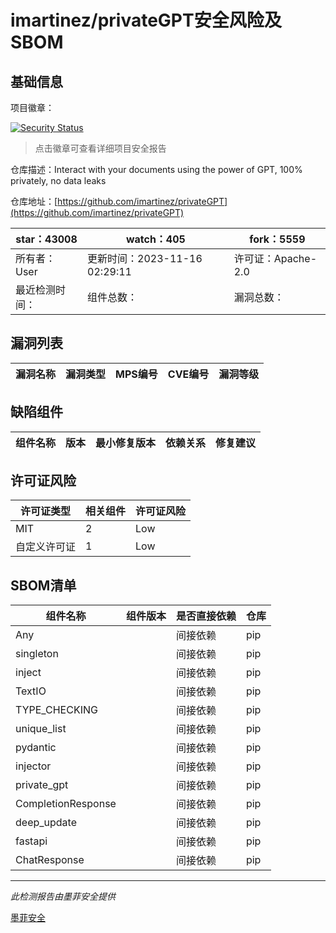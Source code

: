 # imartinez/privateGPT安全风险及SBOM

## 基础信息

项目徽章：

[![Security Status](https://www.murphysec.com/platform3/v31/badge/1724857980887195648.svg)](https://www.murphysec.com/console/report/1691513914738495488/1724857980887195648)

> 点击徽章可查看详细项目安全报告

仓库描述：Interact with your documents using the power of GPT, 100% privately, no data leaks

仓库地址：[https://github.com/imartinez/privateGPT](https://github.com/imartinez/privateGPT)

| star：43008 | watch：405 | fork：5559 |
| ----------- | -------------- | ------------ |
| 所有者：User | 更新时间：2023-11-16 02:29:11 | 许可证：Apache-2.0 |
| 最近检测时间： | 组件总数： | 漏洞总数： |




## 漏洞列表

| 漏洞名称 | 漏洞类型 | MPS编号 | CVE编号 | 漏洞等级 |
| ------- | ------ | ------- | ------ | ----- |





## 缺陷组件

| 组件名称 | 版本 | 最小修复版本 | 依赖关系 | 修复建议 |
| -------- | ---- | ------------ | -------- | -------- |





## 许可证风险

| 许可证类型 | 相关组件 | 许可证风险 |
| ---------- | -------- | ---------- |
|MIT|2|Low|
|自定义许可证|1|Low|




## SBOM清单

| 组件名称 | 组件版本 | 是否直接依赖 | 仓库 |
| -------- | -------- | ------------ | ---- |
|Any||间接依赖|pip|
|singleton||间接依赖|pip|
|inject||间接依赖|pip|
|TextIO||间接依赖|pip|
|TYPE_CHECKING||间接依赖|pip|
|unique_list||间接依赖|pip|
|pydantic||间接依赖|pip|
|injector||间接依赖|pip|
|private_gpt||间接依赖|pip|
|CompletionResponse||间接依赖|pip|
|deep_update||间接依赖|pip|
|fastapi||间接依赖|pip|
|ChatResponse||间接依赖|pip|


------

*此检测报告由墨菲安全提供*

[墨菲安全](www.murphysec.com)
